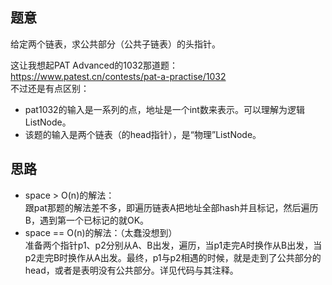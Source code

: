 ## 题意

给定两个链表，求公共部分（公共子链表）的头指针。

这让我想起PAT Advanced的1032那道题：https://www.patest.cn/contests/pat-a-practise/1032  
不过还是有点区别：
* pat1032的输入是一系列的点，地址是一个int数来表示。可以理解为逻辑ListNode。
* 该题的输入是两个链表（的head指针），是“物理”ListNode。

## 思路

* space > O(n)的解法：  
跟pat那题的解法差不多，即遍历链表A把地址全部hash并且标记，然后遍历B，遇到第一个已标记的就OK。
* space == O(n)的解法：（太蠢没想到）  
准备两个指针p1、p2分别从A、B出发，遍历，当p1走完A时换作从B出发，当p2走完B时换作从A出发。最终，p1与p2相遇的时候，就是走到了公共部分的head，或者是表明没有公共部分。详见代码与其注释。